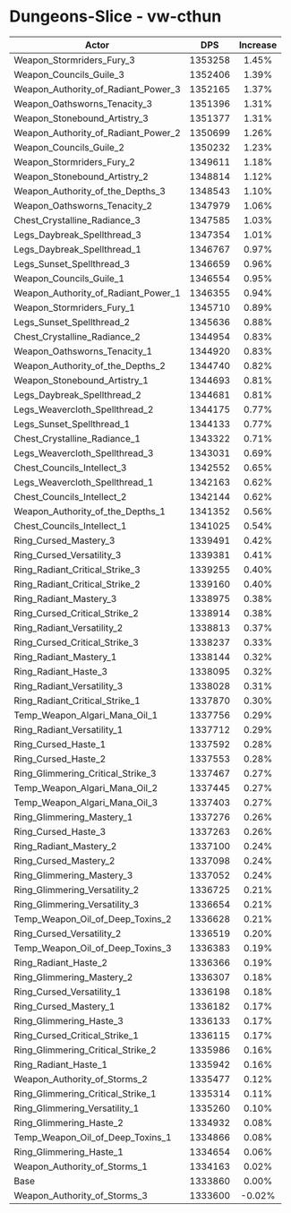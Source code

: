 # Dungeons-Slice - vw-cthun
| Actor | DPS | Increase |
|---|:---:|:---:|
|Weapon_Stormriders_Fury_3|1353258|1.45%|
|Weapon_Councils_Guile_3|1352406|1.39%|
|Weapon_Authority_of_Radiant_Power_3|1352165|1.37%|
|Weapon_Oathsworns_Tenacity_3|1351396|1.31%|
|Weapon_Stonebound_Artistry_3|1351377|1.31%|
|Weapon_Authority_of_Radiant_Power_2|1350699|1.26%|
|Weapon_Councils_Guile_2|1350232|1.23%|
|Weapon_Stormriders_Fury_2|1349611|1.18%|
|Weapon_Stonebound_Artistry_2|1348814|1.12%|
|Weapon_Authority_of_the_Depths_3|1348543|1.10%|
|Weapon_Oathsworns_Tenacity_2|1347979|1.06%|
|Chest_Crystalline_Radiance_3|1347585|1.03%|
|Legs_Daybreak_Spellthread_3|1347354|1.01%|
|Legs_Daybreak_Spellthread_1|1346767|0.97%|
|Legs_Sunset_Spellthread_3|1346659|0.96%|
|Weapon_Councils_Guile_1|1346554|0.95%|
|Weapon_Authority_of_Radiant_Power_1|1346355|0.94%|
|Weapon_Stormriders_Fury_1|1345710|0.89%|
|Legs_Sunset_Spellthread_2|1345636|0.88%|
|Chest_Crystalline_Radiance_2|1344954|0.83%|
|Weapon_Oathsworns_Tenacity_1|1344920|0.83%|
|Weapon_Authority_of_the_Depths_2|1344740|0.82%|
|Weapon_Stonebound_Artistry_1|1344693|0.81%|
|Legs_Daybreak_Spellthread_2|1344681|0.81%|
|Legs_Weavercloth_Spellthread_2|1344175|0.77%|
|Legs_Sunset_Spellthread_1|1344133|0.77%|
|Chest_Crystalline_Radiance_1|1343322|0.71%|
|Legs_Weavercloth_Spellthread_3|1343031|0.69%|
|Chest_Councils_Intellect_3|1342552|0.65%|
|Legs_Weavercloth_Spellthread_1|1342163|0.62%|
|Chest_Councils_Intellect_2|1342144|0.62%|
|Weapon_Authority_of_the_Depths_1|1341352|0.56%|
|Chest_Councils_Intellect_1|1341025|0.54%|
|Ring_Cursed_Mastery_3|1339491|0.42%|
|Ring_Cursed_Versatility_3|1339381|0.41%|
|Ring_Radiant_Critical_Strike_3|1339255|0.40%|
|Ring_Radiant_Critical_Strike_2|1339160|0.40%|
|Ring_Radiant_Mastery_3|1338975|0.38%|
|Ring_Cursed_Critical_Strike_2|1338914|0.38%|
|Ring_Radiant_Versatility_2|1338813|0.37%|
|Ring_Cursed_Critical_Strike_3|1338237|0.33%|
|Ring_Radiant_Mastery_1|1338144|0.32%|
|Ring_Radiant_Haste_3|1338095|0.32%|
|Ring_Radiant_Versatility_3|1338028|0.31%|
|Ring_Radiant_Critical_Strike_1|1337870|0.30%|
|Temp_Weapon_Algari_Mana_Oil_1|1337756|0.29%|
|Ring_Radiant_Versatility_1|1337712|0.29%|
|Ring_Cursed_Haste_1|1337592|0.28%|
|Ring_Cursed_Haste_2|1337553|0.28%|
|Ring_Glimmering_Critical_Strike_3|1337467|0.27%|
|Temp_Weapon_Algari_Mana_Oil_2|1337445|0.27%|
|Temp_Weapon_Algari_Mana_Oil_3|1337403|0.27%|
|Ring_Glimmering_Mastery_1|1337276|0.26%|
|Ring_Cursed_Haste_3|1337263|0.26%|
|Ring_Radiant_Mastery_2|1337100|0.24%|
|Ring_Cursed_Mastery_2|1337098|0.24%|
|Ring_Glimmering_Mastery_3|1337052|0.24%|
|Ring_Glimmering_Versatility_2|1336725|0.21%|
|Ring_Glimmering_Versatility_3|1336654|0.21%|
|Temp_Weapon_Oil_of_Deep_Toxins_2|1336628|0.21%|
|Ring_Cursed_Versatility_2|1336519|0.20%|
|Temp_Weapon_Oil_of_Deep_Toxins_3|1336383|0.19%|
|Ring_Radiant_Haste_2|1336366|0.19%|
|Ring_Glimmering_Mastery_2|1336307|0.18%|
|Ring_Cursed_Versatility_1|1336198|0.18%|
|Ring_Cursed_Mastery_1|1336182|0.17%|
|Ring_Glimmering_Haste_3|1336133|0.17%|
|Ring_Cursed_Critical_Strike_1|1336115|0.17%|
|Ring_Glimmering_Critical_Strike_2|1335986|0.16%|
|Ring_Radiant_Haste_1|1335942|0.16%|
|Weapon_Authority_of_Storms_2|1335477|0.12%|
|Ring_Glimmering_Critical_Strike_1|1335314|0.11%|
|Ring_Glimmering_Versatility_1|1335260|0.10%|
|Ring_Glimmering_Haste_2|1334932|0.08%|
|Temp_Weapon_Oil_of_Deep_Toxins_1|1334866|0.08%|
|Ring_Glimmering_Haste_1|1334654|0.06%|
|Weapon_Authority_of_Storms_1|1334163|0.02%|
|Base|1333860|0.00%|
|Weapon_Authority_of_Storms_3|1333600|-0.02%|

